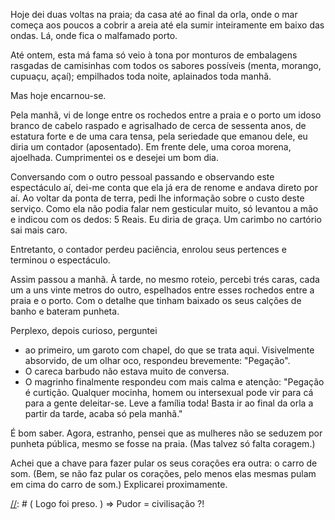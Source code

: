 Hoje dei duas voltas na praia;
da casa até ao final da orla, onde o mar começa aos poucos a cobrir a areia até ela sumir inteiramente em baixo das ondas.
Lá, onde fica o malfamado porto.

Até ontem, esta má fama só veio à tona por monturos de embalagens rasgadas de
camisinhas com todos os sabores possíveis (menta, morango, cupuaçu, açaí);
empilhados toda noite, aplainados toda manhã.

Mas hoje encarnou-se.

Pela manhã, vi de longe entre os rochedos entre a praia e o porto um idoso branco de cabelo raspado e agrisalhado de cerca de sessenta anos, de estatura forte e de uma cara tensa, pela seriedade que emanou dele, eu diria um contador (aposentado).
Em frente dele, uma coroa morena, ajoelhada.
Cumprimentei os e desejei um bom dia.

Conversando com o outro pessoal passando e observando este espectáculo aí, dei-me conta que ela já era de renome e andava direto por aí.
Ao voltar da ponta de terra, pedi lhe informação sobre o custo deste serviço.
Como ela não podia falar nem gesticular muito, só levantou a mão e indicou com os dedos:
5 Reais.
Eu diria de graça.
Um carimbo no cartório sai mais caro.

Entretanto, o contador perdeu paciência, enrolou seus pertences e terminou o espectáculo.

Assim passou a manhã.
À tarde, no mesmo roteio, percebi trés caras, cada um a uns vinte metros do outro, espelhados entre esses rochedos entre a praia e o porto.
Com o detalhe que tinham baixado os seus calções de banho e bateram punheta.

Perplexo, depois curioso, perguntei

- ao primeiro, um garoto com chapel, do que se trata aqui.
Visivelmente absorvido, de um olhar oco, respondeu brevemente:
"Pegação".
- O careca barbudo não estava muito de conversa.
- O magrinho finalmente respondeu com mais calma e atenção:
"Pegação é curtição.
Qualquer mocinha, homem ou intersexual pode vir para cá para a gente deleitar-se.
Leve a família toda!
Basta ir ao final da orla a partir da tarde, acaba só pela manhã."

É bom saber.
Agora, estranho, pensei que as mulheres não se seduzem por punheta pública, mesmo se fosse na praia.
(Mas talvez só falta coragem.)

Achei que a chave para fazer pular os seus corações era outra:
o carro de som.
(Bem, se não faz pular os corações, pelo menos elas mesmas pulam em cima do carro de som.)
Explicarei proximamente.

[//]: # ( PS: Compare os Brasileiros sexualmente tão relaxados com os alemães reprimidos pelo pudor: )
[//]: # ( https://www.merkur.de/lokales/muenchen-lk/hoehenkirchen-siegertsbrunn-ort100556/verhaftet-27-jaehriger-onaniert-vor-frau-in-s-bahn-7504222.html )
[//]: # ( Logo foi preso. ) => Pudor = civilisação ?!
